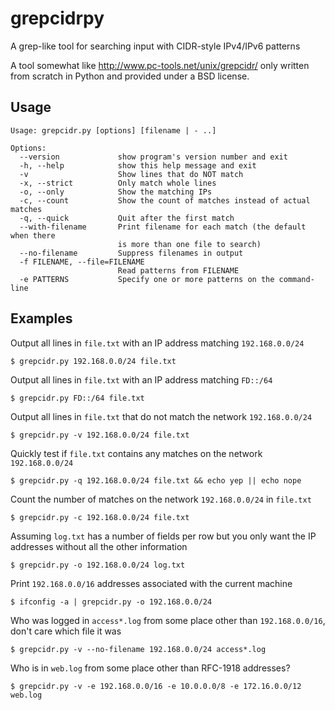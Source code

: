 # grepcidrpy
A grep-like tool for searching input with CIDR-style IPv4/IPv6 patterns

A tool somewhat like
http://www.pc-tools.net/unix/grepcidr/
only written from scratch in Python and provided under a BSD license.

## Usage

```
Usage: grepcidr.py [options] [filename | - ..]

Options:
  --version             show program's version number and exit
  -h, --help            show this help message and exit
  -v                    Show lines that do NOT match
  -x, --strict          Only match whole lines
  -o, --only            Show the matching IPs
  -c, --count           Show the count of matches instead of actual matches
  -q, --quick           Quit after the first match
  --with-filename       Print filename for each match (the default when there
                        is more than one file to search)
  --no-filename         Suppress filenames in output
  -f FILENAME, --file=FILENAME
                        Read patterns from FILENAME
  -e PATTERNS           Specify one or more patterns on the command-line
```

## Examples

Output all lines in `file.txt` with an IP address matching `192.168.0.0/24`

```
$ grepcidr.py 192.168.0.0/24 file.txt
```

Output all lines in `file.txt` with an IP address matching `FD::/64`

```
$ grepcidr.py FD::/64 file.txt
```

Output all lines in `file.txt` that do not match the network `192.168.0.0/24`

```
$ grepcidr.py -v 192.168.0.0/24 file.txt
```

Quickly test if `file.txt` contains any matches on the network
`192.168.0.0/24`

```
$ grepcidr.py -q 192.168.0.0/24 file.txt && echo yep || echo nope
```

Count the number of matches on the network `192.168.0.0/24` in `file.txt`

```
$ grepcidr.py -c 192.168.0.0/24 file.txt
```

Assuming `log.txt` has a number of fields per row but you only want the
IP addresses without all the other information

```
$ grepcidr.py -o 192.168.0.0/24 log.txt
```

Print `192.168.0.0/16` addresses associated with the current machine

```
$ ifconfig -a | grepcidr.py -o 192.168.0.0/24
```

Who was logged in  `access*.log` from some place other than
`192.168.0.0/16`, don't care which file it was

```
$ grepcidr.py -v --no-filename 192.168.0.0/24 access*.log
```

Who is in `web.log` from some place other than RFC-1918 addresses?

```
$ grepcidr.py -v -e 192.168.0.0/16 -e 10.0.0.0/8 -e 172.16.0.0/12 web.log
```

